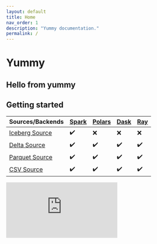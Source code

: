 ```yaml
---
layout: default
title: Home
nav_order: 1
description: "Yummy documentation."
permalink: /
---
```


# Yummy

Hello from yummy
---

## Getting started

| Sources/Backends  | [Spark](/backends/spark) | [Polars](/backends/polars) | [Dask](/backends/dask) | [Ray](/backends/ray) |
| ------------- | ------------- | ------------- | ------------- | ------------- |
| [Iceberg   Source](/sources/iceberg)  | ✔️  |  ❌  |  ❌  |  ❌ |
| [Delta     Source](/sources/delta)  | ✔️  |  ✔️  |  ✔️  |  ✔️ |
| [Parquet   Source](/sources/parquet)  | ✔️  |  ✔️  |  ✔️  |  ✔️ |
| [CSV       Source](/sources/csv)  | ✔️  |  ✔️  |  ✔️  |  ✔️ |



<div class="video-container">
    <iframe src="https://www.youtube.com/embed/YinQxF4Gx54" frameborder="0" allowfullscreen></iframe>
</div>

